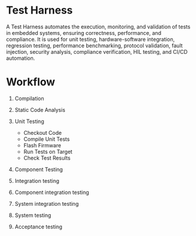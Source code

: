 # Test Harness

A Test Harness automates the execution, monitoring, and validation of tests in embedded systems, ensuring correctness, performance, and compliance. It is used for unit testing, hardware-software integration, regression testing, performance benchmarking, protocol validation, fault injection, security analysis, compliance verification, HIL testing, and CI/CD automation.

# Workflow

1. Compilation

2. Static Code Analysis

4. Unit Testing
    - Checkout Code
    - Compile Unit Tests
    - Flash Firmware
    - Run Tests on Target
    - Check Test Results

6. Component Testing

7. Integration testing

8. Component integration testing

9. System integration testing

10. System testing

11. Acceptance testing
   



